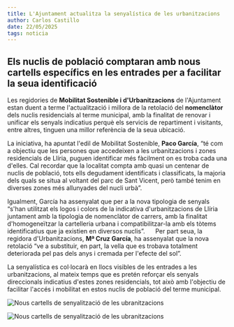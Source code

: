 ```yaml
---
title: L'Ajuntament actualitza la senyalística de les urbanitzacions
author: Carlos Castillo
date: 22/05/2025
tags: noticia
---
```


## Els nuclis de població comptaran amb nous cartells específics en les entrades per a facilitar la seua identificació


Les regidories de **Mobilitat Sostenible i d'Urbanitzacions** de l'Ajuntament estan duent a terme l'actualització i millora de la retolació del **nomenclàtor** dels nuclis residencials al terme municipal, amb la finalitat de renovar i unificar els senyals indicatius perquè els servicis de repartiment i visitants, entre altres, tinguen una millor referència de la seua ubicació.

La iniciativa, ha apuntat l'edil de Mobilitat Sostenible, **Paco García**, “té com a objectiu que les persones que accedeixen a les urbanitzacions i zones residencials de Llíria, puguen identificar més fàcilment on es troba cada una d'elles. Cal recordar que la localitat compta amb quasi un centenar de nuclis de població, tots ells degudament identificats i classificats, la majoria dels quals se situa al voltant del parc de Sant Vicent, però també tenim en diverses zones més allunyades del nucli urbà”.

Igualment, García ha assenyalat que per a la nova tipologia de senyals “s'han utilitzat els logos i colors de la indicativa d'urbanitzacions de Llíria juntament amb la tipologia de nomenclàtor de carrers, amb la finalitat d'homogeneïtzar la cartelleria urbana i compatibilitzar-la amb els tòtems identificatius que ja existien en diversos nuclis”.
    
Per part seua, la regidora d'Urbanitzacions, **Mª Cruz García**, ha assenyalat que la nova retolació “ve a substituir, en part, la vella que es trobava totalment deteriorada pel pas dels anys i cremada per l'efecte del sol”.

La senyalística es col·locarà en llocs visibles de les entrades a les urbanitzacions, al mateix temps que es pretén reforçar els senyals direccionals indicatius d'estes zones residencials, tot això amb l'objectiu de facilitar l'accés i mobilitat en estos nuclis de població del terme municipal.

![ Nous cartells de senyalització de les ubranitzacions ](/assets/continguts/recursos/20250522-nuevarotulaciónurbanizaciones.jpg "Nous cartells de senyalització de les ubranitzacions")

![ Nous cartells de senyalització de les ubranitzacions ](/assets/continguts/recursos/20250522nuevarotulaciónurbanizaciones2.jpg "Nous cartells de senyalització de les ubranitzacions")
